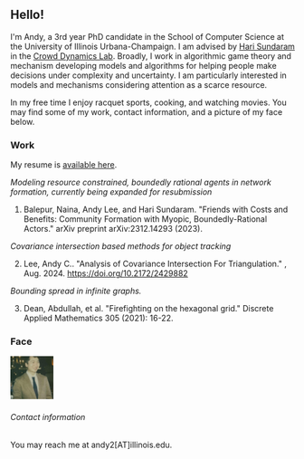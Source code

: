 ## Hello!

I'm Andy, a 3rd year PhD candidate in the School of Computer Science at the University of Illinois Urbana-Champaign. I am advised by [Hari Sundaram](https://sundaram.cs.illinois.edu/) in the [Crowd Dynamics Lab](https://crowddynamicslab.github.io/). Broadly, I work in algorithmic game theory and mechanism developing models and algorithms for helping people make decisions under complexity and uncertainty. I am particularly interested in models and mechanisms considering attention as a scarce resource.

In my free time I enjoy racquet sports, cooking, and watching movies. You may find some of my work, contact information, and a picture of my face below.

### Work

My resume is [available here](/ResearchResumeSEPT25.pdf).

_Modeling resource constrained, boundedly rational agents in network formation, currently being expanded for resubmission_

1. Balepur, Naina, Andy Lee, and Hari Sundaram. "Friends with Costs and Benefits: Community Formation with Myopic, Boundedly-Rational Actors." arXiv preprint arXiv:2312.14293 (2023).

_Covariance intersection based methods for object tracking_

2. Lee, Andy C.. "Analysis of Covariance Intersection For Triangulation." , Aug. 2024. https://doi.org/10.2172/2429882

_Bounding spread in infinite graphs._

3. Dean, Abdullah, et al. "Firefighting on the hexagonal grid." Discrete Applied Mathematics 305 (2021): 16-22.

### Face

<img alt="An image of my face." src="/profile_picture.jpg" width="15%">

###### Contact information

You may reach me at andy2\[AT]illinois.edu.
